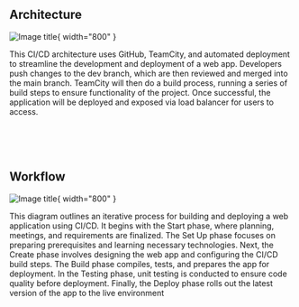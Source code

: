 ## Architecture

![Image title](https://i.ibb.co/yQd7Dqg/462555434-1075664396787044-1174113531972213167-n.png){ width="800" }

This CI/CD architecture uses GitHub, TeamCity, and automated deployment to streamline the development and deployment of a web app. Developers push changes to the dev branch, which are then reviewed and merged into the main branch. TeamCity will then do a build process, running a series of build steps to ensure functionality of the project. Once successful, the application will be deployed and exposed via load balancer for users to access.

<br>
<br>
<br>


## Workflow

![Image title](https://i.ibb.co/NFKnnhv/462540541-1428153228572415-2494510043189324750-n.png){ width="800" }

This diagram outlines an iterative process for building and deploying a web application using CI/CD. It begins with the Start phase, where planning, meetings, and requirements are finalized. The Set Up phase focuses on preparing prerequisites and learning necessary technologies. Next, the Create phase involves designing the web app and configuring the CI/CD build steps. The Build phase compiles, tests, and prepares the app for deployment. In the Testing phase, unit testing is conducted to ensure code quality before deployment. Finally, the Deploy phase rolls out the latest version of the app to the live environment
